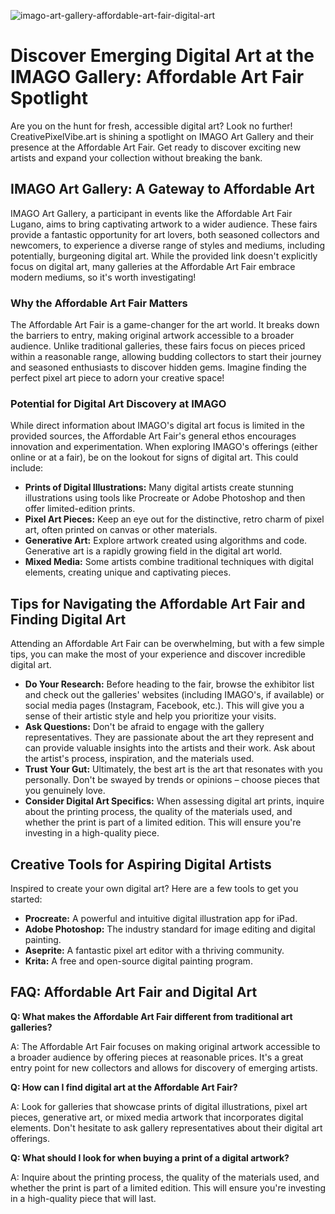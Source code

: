 ![imago-art-gallery-affordable-art-fair-digital-art](https://images.pexels.com/photos/32866727/pexels-photo-32866727.jpeg?auto=compress&cs=tinysrgb&fit=crop&h=627&w=1200)

# Discover Emerging Digital Art at the IMAGO Gallery: Affordable Art Fair Spotlight

Are you on the hunt for fresh, accessible digital art? Look no further! CreativePixelVibe.art is shining a spotlight on IMAGO Art Gallery and their presence at the Affordable Art Fair. Get ready to discover exciting new artists and expand your collection without breaking the bank.

## IMAGO Art Gallery: A Gateway to Affordable Art

IMAGO Art Gallery, a participant in events like the Affordable Art Fair Lugano, aims to bring captivating artwork to a wider audience. These fairs provide a fantastic opportunity for art lovers, both seasoned collectors and newcomers, to experience a diverse range of styles and mediums, including potentially, burgeoning digital art. While the provided link doesn't explicitly focus on digital art, many galleries at the Affordable Art Fair embrace modern mediums, so it's worth investigating!

### Why the Affordable Art Fair Matters

The Affordable Art Fair is a game-changer for the art world. It breaks down the barriers to entry, making original artwork accessible to a broader audience. Unlike traditional galleries, these fairs focus on pieces priced within a reasonable range, allowing budding collectors to start their journey and seasoned enthusiasts to discover hidden gems. Imagine finding the perfect pixel art piece to adorn your creative space!

### Potential for Digital Art Discovery at IMAGO

While direct information about IMAGO's digital art focus is limited in the provided sources, the Affordable Art Fair's general ethos encourages innovation and experimentation. When exploring IMAGO's offerings (either online or at a fair), be on the lookout for signs of digital art. This could include:

*   **Prints of Digital Illustrations:** Many digital artists create stunning illustrations using tools like Procreate or Adobe Photoshop and then offer limited-edition prints.
*   **Pixel Art Pieces:** Keep an eye out for the distinctive, retro charm of pixel art, often printed on canvas or other materials.
*   **Generative Art:** Explore artwork created using algorithms and code. Generative art is a rapidly growing field in the digital art world.
*   **Mixed Media:** Some artists combine traditional techniques with digital elements, creating unique and captivating pieces.

## Tips for Navigating the Affordable Art Fair and Finding Digital Art

Attending an Affordable Art Fair can be overwhelming, but with a few simple tips, you can make the most of your experience and discover incredible digital art.

*   **Do Your Research:** Before heading to the fair, browse the exhibitor list and check out the galleries' websites (including IMAGO's, if available) or social media pages (Instagram, Facebook, etc.). This will give you a sense of their artistic style and help you prioritize your visits.
*   **Ask Questions:** Don't be afraid to engage with the gallery representatives. They are passionate about the art they represent and can provide valuable insights into the artists and their work. Ask about the artist's process, inspiration, and the materials used.
*   **Trust Your Gut:** Ultimately, the best art is the art that resonates with you personally. Don't be swayed by trends or opinions – choose pieces that you genuinely love.
*   **Consider Digital Art Specifics:** When assessing digital art prints, inquire about the printing process, the quality of the materials used, and whether the print is part of a limited edition. This will ensure you're investing in a high-quality piece.

## Creative Tools for Aspiring Digital Artists

Inspired to create your own digital art? Here are a few tools to get you started:

*   **Procreate:** A powerful and intuitive digital illustration app for iPad.
*   **Adobe Photoshop:** The industry standard for image editing and digital painting.
*   **Aseprite:** A fantastic pixel art editor with a thriving community.
*   **Krita:** A free and open-source digital painting program.

## FAQ: Affordable Art Fair and Digital Art

**Q: What makes the Affordable Art Fair different from traditional art galleries?**

A: The Affordable Art Fair focuses on making original artwork accessible to a broader audience by offering pieces at reasonable prices. It's a great entry point for new collectors and allows for discovery of emerging artists.

**Q: How can I find digital art at the Affordable Art Fair?**

A: Look for galleries that showcase prints of digital illustrations, pixel art pieces, generative art, or mixed media artwork that incorporates digital elements. Don't hesitate to ask gallery representatives about their digital art offerings.

**Q: What should I look for when buying a print of a digital artwork?**

A: Inquire about the printing process, the quality of the materials used, and whether the print is part of a limited edition. This will ensure you're investing in a high-quality piece that will last.
